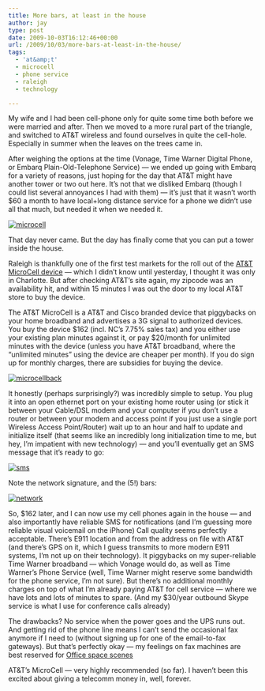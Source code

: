 ```yaml
---
title: More bars, at least in the house
author: jay
type: post
date: 2009-10-03T16:12:46+00:00
url: /2009/10/03/more-bars-at-least-in-the-house/
tags:
  - 'at&amp;t'
  - microcell
  - phone service
  - raleigh
  - technology

---
```

My wife and I had been cell-phone only for quite some time both before we were married and after. Then we moved to a more rural part of the triangle, and switched to AT&T wireless and found ourselves in quite the cell-hole. Especially in summer when the leaves on the trees came in.

After weighing the options at the time (Vonage, Time Warner Digital Phone, or Embarq Plain-Old-Telephone Service) — we ended up going with Embarq for a variety of reasons, just hoping for the day that AT&T might have another tower or two out here. It’s not that we disliked Embarq (though I could list several annoyances I had with them) — it’s just that it wasn’t worth $60 a month to have local+long distance service for a phone we didn’t use all that much, but needed it when we needed it.

[![microcell][1]][1]

That day never came. But the day has finally come that you can put a tower inside the house.

Raleigh is thankfully one of the first test markets for the roll out of the [AT&T MicroCell device][2] — which I didn’t know until yesterday, I thought it was only in Charlotte. But after checking AT&T’s site again, my zipcode was an availability hit, and within 15 minutes I was out the door to my local AT&T store to buy the device.

The AT&T MicroCell is a AT&T and Cisco branded device that piggybacks on your home broadband and advertises a 3G signal to authorized devices. You buy the device $162 (incl. NC’s 7.75% sales tax) and you either use your existing plan minutes against it, or pay $20/month for unlimited minutes with the device (unless you have AT&T broadband, where the “unlimited minutes” using the device are cheaper per month). If you do sign up for monthly charges, there are subsidies for buying the device.

[![microcellback][3]][3]

It honestly (perhaps surprisingly?) was incredibly simple to setup. You plug it into an open ethernet port on your existing home router using (or stick it between your Cable/DSL modem and your computer if you don’t use a router or between your modem and access point if you just use a single port Wireless Access Point/Router) wait up to an hour and half to update and initialize itself (that seems like an incredibly long initialization time to me, but hey, I’m impatient with new technology) — and you’ll eventually get an SMS message that it’s ready to go:

[![sms][4]][4]

Note the network signature, and the (5!) bars:

[![network][5]][5]

So, $162 later, and I can now use my cell phones again in the house — and also importantly have reliable SMS for notifications (and I’m guessing more reliable visual voicemail on the iPhone) Call quality seems perfectly acceptable. There’s E911 location and from the address on file with AT&T (and there’s GPS on it, which I guess transmits to more modern E911 systems, I’m not up on their technology). It piggybacks on my super-reliable Time Warner broadband — which Vonage would do, as well as Time Warner’s Phone Service (well, Time Warner might reserve some bandwidth for the phone service, I’m not sure). But there’s no additional monthly charges on top of what I’m already paying AT&T for cell service — where we have lots and lots of minutes to spare. (And my $30/year outbound Skype service is what I use for conference calls already)

The drawbacks? No service when the power goes and the UPS runs out. And getting rid of the phone line means I can’t send the occasional fax anymore if I need to (without signing up for one of the email-to-fax gateways). But that’s perfectly okay — my feelings on fax machines are best reserved for [Office space scenes][6]

AT&T’s MicroCell — very highly recommended (so far). I haven’t been this excited about giving a telecomm money in, well, forever.

 [1]: https://files.rambleon.org/images/2009/10/microcell.jpg
 [2]: http://www.wireless.att.com/learn/why/3gmicrocell/
 [3]: https://files.rambleon.org/images/2009/10/microcellback.jpg
 [4]: https://files.rambleon.org/images/2009/10/IMG_0537.jpg
 [5]: https://files.rambleon.org/images/2009/10/IMG_0537_2.jpg
 [6]: http://www.youtube.com/watch?v=3CFvEi4fdXA